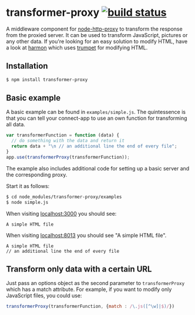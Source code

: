 transformer-proxy [![build status](https://secure.travis-ci.org/philippotto/transformer-proxy.png)](http://travis-ci.org/philippotto/transformer-proxy)
=================

A middleware component for [node-http-proxy](https://github.com/nodejitsu/node-http-proxy) to transform the response from the proxied server.
It can be used to transform JavaScript, pictures or any other data.
If you're looking for an easy solution to modify HTML, have a look at [harmon](https://github.com/No9/harmon) which uses [trumpet](https://github.com/substack/node-trumpet) for modifying HTML.

## Installation

```bash
$ npm install transformer-proxy
```

## Basic example

A basic example can be found in ```examples/simple.js```. The quintessence is that you can tell your connect-app to use an own function for transforming all data.

```javascript
var transformerFunction = function (data) {
  // do something with the data and return it
  return data + "\n // an additional line the end of every file";
}
app.use(transformerProxy(transformerFunction));
```

The example also includes additional code for setting up a basic server and the corresponding proxy.

Start it as follows:
```bash
$ cd node_modules/transformer-proxy/examples
$ node simple.js
```

When visiting [localhost:3000](http://localhost:3000) you should see:
```
A simple HTML file
```
When visiting [localhost:8013](http://localhost:8013) you should see "A simple HTML file".
```
A simple HTML file
// an additional line the end of every file
```

## Transform only data with a certain URL

Just pass an options object as the second parameter to ```transformerProxy``` which has a match attribute.
For example, if you want to modify only JavaScript files, you could use:

```javascript
transformerProxy(transformerFunction, {match : /\.js([^\w]|$)/})
```
